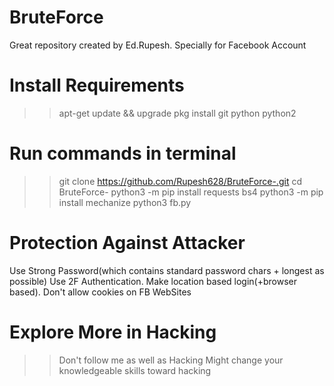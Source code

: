 # BruteForce
Great repository created by Ed.Rupesh. Specially for Facebook Account
# Install Requirements 
>> apt-get update && upgrade
>> pkg install git python python2
# Run commands in terminal
>> git clone https://github.com/Rupesh628/BruteForce-.git
>> cd BruteForce-
>> python3 -m pip install requests bs4
>> python3 -m pip install mechanize
>> python3 fb.py
# Protection Against Attacker 
Use Strong Password(which contains standard password chars + longest as possible)
Use 2F Authentication.
Make location based login(+browser based).
Don't allow cookies on FB WebSites
# Explore More in Hacking
>>Don't follow me as well as Hacking
>>Might change your knowledgeable skills toward hacking
